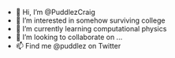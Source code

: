 - 👋 Hi, I’m @PuddlezCraig
- 👀 I’m interested in somehow surviving college
- 🌱 I’m currently learning computational physics
- 💞️ I’m looking to collaborate on ...
- 📫 Find me @puddlez on Twitter

<!---
PuddlezCraig/PuddlezCraig is a ✨ special ✨ repository because its `README.md` (this file) appears on your GitHub profile.
You can click the Preview link to take a look at your changes.
--->
